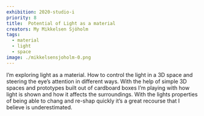 ```yaml
---
exhibition: 2020-studio-i
priority: 8
title:  Potential of Light as a material
creators: My Mikkelsen Sjöholm
tags:
  - material
  - light
  - space
image: ./mikkelsensjoholm-0.png
---
```


I’m exploring light as a material. How to control the light in a 3D space and steering the eye’s attention in different ways. With the help of simple 3D spaces and prototypes built out of cardboard boxes I’m playing with how light is shown and how it affects the surroundings. With the lights properties of being able to chang and re-shap quickly it’s a great recourse that I believe is underestimated. 